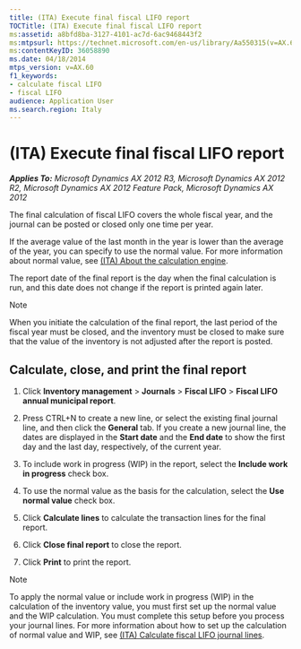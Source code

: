 ```yaml
---
title: (ITA) Execute final fiscal LIFO report
TOCTitle: (ITA) Execute final fiscal LIFO report
ms:assetid: a8bfd8ba-3127-4101-ac7d-6ac9468443f2
ms:mtpsurl: https://technet.microsoft.com/en-us/library/Aa550315(v=AX.60)
ms:contentKeyID: 36058890
ms.date: 04/18/2014
mtps_version: v=AX.60
f1_keywords:
- calculate fiscal LIFO
- fiscal LIFO
audience: Application User
ms.search.region: Italy
---
```


# (ITA) Execute final fiscal LIFO report 


_**Applies To:** Microsoft Dynamics AX 2012 R3, Microsoft Dynamics AX 2012 R2, Microsoft Dynamics AX 2012 Feature Pack, Microsoft Dynamics AX 2012_

The final calculation of fiscal LIFO covers the whole fiscal year, and the journal can be posted or closed only one time per year.

If the average value of the last month in the year is lower than the average of the year, you can specify to use the normal value. For more information about normal value, see [(ITA) About the calculation engine](ita-about-the-calculation-engine.md).

The report date of the final report is the day when the final calculation is run, and this date does not change if the report is printed again later.


> [!NOTE]
> <P>When you initiate the calculation of the final report, the last period of the fiscal year must be closed, and the inventory must be closed to make sure that the value of the inventory is not adjusted after the report is posted.</P>



## Calculate, close, and print the final report

1.  Click **Inventory management** \> **Journals** \> **Fiscal LIFO** \> **Fiscal LIFO annual municipal report**.

2.  Press CTRL+N to create a new line, or select the existing final journal line, and then click the **General** tab. If you create a new journal line, the dates are displayed in the **Start date** and the **End date** to show the first day and the last day, respectively, of the current year.

3.  To include work in progress (WIP) in the report, select the **Include work in progress** check box.

4.  To use the normal value as the basis for the calculation, select the **Use normal value** check box.

5.  Click **Calculate lines** to calculate the transaction lines for the final report.

6.  Click **Close final report** to close the report.

7.  Click **Print** to print the report.


> [!NOTE]
> <P>To apply the normal value or include work in progress (WIP) in the calculation of the inventory value, you must first set up the normal value and the WIP calculation. You must complete this setup before you process your journal lines. For more information about how to set up the calculation of normal value and WIP, see <A href="ita-calculate-fiscal-lifo-journal-lines.md">(ITA) Calculate fiscal LIFO journal lines</A>.</P>


  



